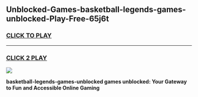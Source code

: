 
## Unblocked-Games-basketball-legends-games-unblocked-Play-Free-65j6t
<h3>
<a href="https://premium76.site?title=basketball-legends-games-unblocked&ref=09A">CLICK TO PLAY</a></h3>
<hr>

<h3>
<a href="https://premium76.site?title=basketball-legends-games-unblocked&ref=09A">CLICK 2 PLAY</a>
  
</h3>

<a href="https://premium76.site?title=basketball-legends-games-unblocked&ref=09A"><img src="https://clearcache.store/games.png"></a>


**basketball-legends-games-unblocked games unblocked: Your Gateway to Fun and Accessible Online Gaming**
